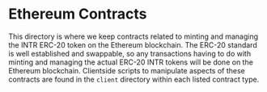 # Ethereum Contracts

This directory is where we keep contracts related to minting and managing the INTR ERC-20 token on the Ethereum blockchain. The ERC-20 standard is well established and swappable, so any transactions having to do with minting and managing the actual ERC-20 INTR tokens will be done on the Ethereum blockchain. Clientside scripts to manipulate aspects of these contracts are found in the `client` directory within each listed contract type.
